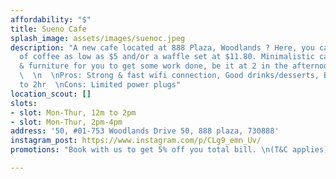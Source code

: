 ```yaml
---
affordability: "$"
title: Sueno Cafe
splash_image: assets/images/suenoc.jpeg
description: "A new cafe located at 888 Plaza, Woodlands ? Here, you can get a cup
  of coffee as low as $5 and/or a waffle set at $11.80. Minimalistic cafe interior
  & furniture for you to get some work done, be it at 2 in the afternoon or 8 at night.
  \  \n  \nPros: Strong & fast wifi connection, Good drinks/desserts, Booking is up
  to 2hr  \nCons: Limited power plugs"
location_scout: []
slots:
- slot: Mon-Thur, 12m to 2pm
- slot: Mon-Thur, 2pm-4pm
address: '50, #01-753 Woodlands Drive 50, 888 plaza, 730888'
instagram_post: https://www.instagram.com/p/CLg9_emn_Uv/
promotions: "Book with us to get 5% off you total bill. \n(T&C applies)"

---
```


